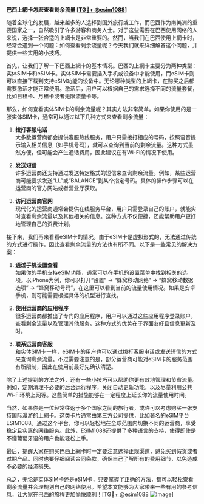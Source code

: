 **巴西上網卡怎麽查看剩余流量 [[TG💪+ @esim1088](https://t.me/s/esim1088)]**

随着全球化的发展，越来越多的人选择到国外旅行或工作，而巴西作为南美洲的重要国家之一，自然吸引了许多游客和商务人士。对于这些需要在巴西使用网络的人来说，选择一张合适的上網卡是非常重要的。然而，当我们在巴西使用上網卡时，经常会遇到一个问题：如何查看剩余流量呢？今天我们就来详细解答这个问题，并提供一些实用的小技巧。

首先，让我们了解一下巴西上網卡的基本情况。巴西的上網卡主要分为两种类型：实体SIM卡和eSIM卡。实体SIM卡需要插入手机或设备中才能使用，而eSIM卡则可以直接下载到支持eSIM功能的设备中。无论哪种类型的上網卡，在购买之后都需要激活才能正常使用。激活后，用户可以根据自己的需求选择不同的流量套餐，比如日租卡、月租卡或者无限流量卡等。

那么，如何查看实体SIM卡的剩余流量呢？其实方法非常简单。如果你使用的是一张实体SIM卡，通常可以通过以下几种方式来查看剩余流量：

1. **拨打客服电话**  
   大多数运营商都会提供客服热线服务，用户只需拨打相应的号码，按照语音提示输入相关信息（如手机号码），就可以查询到当前的剩余流量。这种方式虽然方便，但可能会产生通话费用，因此建议在有Wi-Fi的情况下使用。

2. **发送短信**  
   许多运营商还支持通过发送特定格式的短信来查询剩余流量。例如，某些运营商可能要求发送“LL”或“BALANCE”到某个指定号码。具体的操作步骤可以在运营商的官方网站或者营业厅获取。

3. **访问运营商官网**  
   现代化的运营商通常会提供在线服务平台，用户只需登录自己的账户，就能实时查看剩余流量以及其他相关的信息。这种方式不仅便捷，还能帮助用户更好地管理自己的资费计划。

接下来，我们再来看看eSIM卡的情况。由于eSIM卡是虚拟形式的，无法通过传统的方式进行操作，因此查看剩余流量的方法也有所不同。以下是一些常见的解决方案：

1. **通过手机设置查看**  
   如果你的手机支持eSIM功能，通常可以在手机的设置菜单中找到相关的选项。以iPhone为例，你可以打开“设置” -> “蜂窝移动网络” -> “蜂窝移动数据选项” -> “蜂窝移动号码”，在这里可以看到当前的流量使用情况。如果是安卓手机，则可能需要根据具体的机型进行查找。

2. **使用运营商的应用程序**  
   很多运营商都推出了专门的应用程序，用户可以通过这些应用程序登录账户，查看剩余流量以及管理其他服务。这种方式的优势在于界面友好且信息更新及时。

3. **联系运营商客服**  
   和实体SIM卡一样，eSIM卡的用户也可以通过拨打客服电话或发送短信的方式来查询剩余流量。不过需要注意的是，部分运营商可能对eSIM卡的服务范围有所限制，因此在使用前最好先确认清楚。

除了上述提到的方法之外，还有一些小技巧可以帮助你更有效地管理和节省流量。例如，定期清理不必要的后台运行程序，关闭自动更新功能，以及尽量利用公共Wi-Fi环境上网等。这些简单的措施能够在一定程度上延长你的流量使用时间。

当然，如果你是一位经常往返于多个国家之间的旅行者，或许可以考虑购买一张支持国际漫游的上網卡。这类卡片通常由第三方公司提供，比如著名的eSIM平台ESIM1088。通过这个平台，你可以轻松地在全球范围内切换不同的运营商，享受稳定且实惠的网络服务。此外，ESIM1088还提供了多种语言的支持，使得即使是不懂葡萄牙语的用户也能轻松上手。

最后，提醒大家在购买巴西上網卡时一定要注意选择正规渠道，避免买到假货或者过期产品。同时也要仔细阅读合同条款，确保自己了解所有的费用细节，以免造成不必要的经济损失。

总之，无论是实体SIM卡还是eSIM卡，只要掌握了正确的方法，都可以轻松查看剩余流量并合理规划自己的网络使用。希望本文能够为大家带来一些有用的参考信息，让大家在巴西的旅程更加愉快顺利！[[TG💪+ @esim1088](https://t.me/s/esim1088) ![Image](https://i.postimg.cc/4NQfJmqS/Snipaste-2025-05-13-00-14-12.png)]